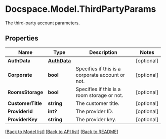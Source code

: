 # Docspace.Model.ThirdPartyParams
The third-party account parameters.

## Properties

Name | Type | Description | Notes
------------ | ------------- | ------------- | -------------
**AuthData** | [**AuthData**](AuthData.md) |  | [optional] 
**Corporate** | **bool** | Specifies if this is a corporate account or not. | [optional] 
**RoomsStorage** | **bool** | Specifies if this is a room storage or not. | [optional] 
**CustomerTitle** | **string** | The customer title. | [optional] 
**ProviderId** | **int?** | The provider ID. | [optional] 
**ProviderKey** | **string** | The provider key. | [optional] 

[[Back to Model list]](../README.md#documentation-for-models) [[Back to API list]](../README.md#documentation-for-api-endpoints) [[Back to README]](../README.md)

